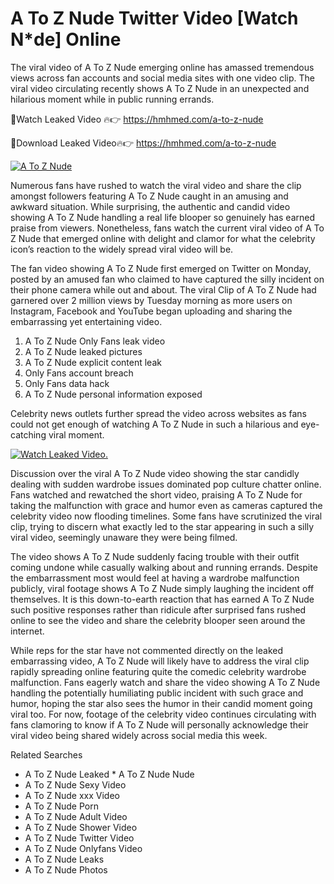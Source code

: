 ﻿# A To Z Nude Twitter Video [Watch N*de] Online

The viral video of ﻿A To Z Nude emerging online has amassed tremendous views across fan accounts and social media sites with one video clip. The viral video circulating recently shows ﻿A To Z Nude in an unexpected and hilarious moment while in public running errands. 

🔴Watch Leaked Video 🔥👉  https://hmhmed.com/a-to-z-nude 

🔴Download Leaked Video🔥👉  https://hmhmed.com/a-to-z-nude 

[![A To Z Nude](https://i.imgur.com/dJHk4Zq.gif)](https://hmhmed.com/a-to-z-nude)

Numerous fans have rushed to watch the viral video and share the clip amongst followers featuring ﻿A To Z Nude caught in an amusing and awkward situation. While surprising, the authentic and candid video showing ﻿A To Z Nude handling a real life blooper so genuinely has earned praise from viewers. Nonetheless, fans watch the current viral video of ﻿A To Z Nude that emerged online with delight and clamor for what the celebrity icon’s reaction to the widely spread viral video will be.

The fan video showing ﻿A To Z Nude first emerged on Twitter on Monday, posted by an amused fan who claimed to have captured the silly incident on their phone camera while out and about. The viral Clip of ﻿A To Z Nude had garnered over 2 million views by Tuesday morning as more users on Instagram, Facebook and YouTube began uploading and sharing the embarrassing yet entertaining video. 

1. ﻿A To Z Nude Only Fans leak video
2. ﻿A To Z Nude leaked pictures
3. ﻿A To Z Nude explicit content leak
4. Only Fans account breach
5. Only Fans data hack
6. ﻿A To Z Nude personal information exposed

Celebrity news outlets further spread the video across websites as fans could not get enough of watching ﻿A To Z Nude in such a hilarious and eye-catching viral moment. 

[![Watch Leaked Video.](https://miro.medium.com/v2/resize:fit:828/format:webp/1*cilzJN44JGOrTw9NJCrNHA.gif "Watch Leaked Video")](https://hmhmed.com/a-to-z-nude)

Discussion over the viral ﻿A To Z Nude video showing the star candidly dealing with sudden wardrobe issues dominated pop culture chatter online. Fans watched and rewatched the short video, praising ﻿A To Z Nude for taking the malfunction with grace and humor even as cameras captured the celebrity video now flooding timelines. Some fans have scrutinized the viral clip, trying to discern what exactly led to the star appearing in such a silly viral video, seemingly unaware they were being filmed.

The video shows ﻿A To Z Nude suddenly facing trouble with their outfit coming undone while casually walking about and running errands. Despite the embarrassment most would feel at having a wardrobe malfunction publicly, viral footage shows ﻿A To Z Nude simply laughing the incident off themselves. It is this down-to-earth reaction that has earned ﻿A To Z Nude such positive responses rather than ridicule after surprised fans rushed online to see the video and share the celebrity blooper seen around the internet.  

While reps for the star have not commented directly on the leaked embarrassing video, ﻿A To Z Nude will likely have to address the viral clip rapidly spreading online featuring quite the comedic celebrity wardrobe malfunction. Fans eagerly watch and share the video showing ﻿A To Z Nude handling the potentially humiliating public incident with such grace and humor, hoping the star also sees the humor in their candid moment going viral too. For now, footage of the celebrity video continues circulating with fans clamoring to know if ﻿A To Z Nude will personally acknowledge their viral video being shared widely across social media this week.

Related Searches
* ﻿A To Z Nude Leaked
﻿* A To Z Nude Nude
* ﻿A To Z Nude Sexy Video
* ﻿A To Z Nude xxx Video
* ﻿A To Z Nude Porn
* ﻿A To Z Nude Adult Video
* ﻿A To Z Nude Shower Video
* ﻿A To Z Nude Twitter Video
* ﻿A To Z Nude Onlyfans Video
* ﻿A To Z Nude Leaks
* ﻿A To Z Nude Photos